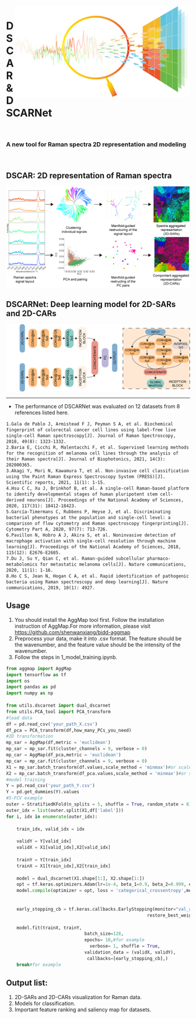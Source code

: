 <img src="picture/scarvover.png" align="right" height="250" width="480" >

# DSCAR & DSCARNet
<br />

### A new tool for Raman spectra 2D representation and modeling


<br />

## DSCAR: 2D representation of Raman spectra
![image](picture/fig.png)

## DSCARNet: Deep learning model for 2D-SARs and 2D-CARs
![image](picture/dscar_net.png)

---
- The performance of DSCARNet was evaluated on 12 datasets from 8 references listed here.
```
1.Gala de Pablo J, Armistead F J, Peyman S A, et al. Biochemical fingerprint of colorectal cancer cell lines using label‐free live single‐cell Raman spectroscopy[J]. Journal of Raman Spectroscopy, 2018, 49(8): 1323-1332.
2.Baria E, Cicchi R, Malentacchi F, et al. Supervised learning methods for the recognition of melanoma cell lines through the analysis of their Raman spectra[J]. Journal of Biophotonics, 2021, 14(3): 202000365.
3.Akagi Y, Mori N, Kawamura T, et al. Non-invasive cell classification using the Paint Raman Express Spectroscopy System (PRESS)[J]. Scientific reports, 2021, 11(1): 1-15.
4.Hsu C C, Xu J, Brinkhof B, et al. A single-cell Raman-based platform to identify developmental stages of human pluripotent stem cell-derived neurons[J]. Proceedings of the National Academy of Sciences, 2020, 117(31): 18412-18423.
5.García‐Timermans C, Rubbens P, Heyse J, et al. Discriminating bacterial phenotypes at the population and single‐cell level: a comparison of flow cytometry and Raman spectroscopy fingerprinting[J]. Cytometry Part A, 2020, 97(7): 713-726.
6.Pavillon N, Hobro A J, Akira S, et al. Noninvasive detection of macrophage activation with single-cell resolution through machine learning[J]. Proceedings of the National Academy of Sciences, 2018, 115(12): E2676-E2685.
7.Du J, Su Y, Qian C, et al. Raman-guided subcellular pharmaco-metabolomics for metastatic melanoma cells[J]. Nature communications, 2020, 11(1): 1-16.
8.Ho C S, Jean N, Hogan C A, et al. Rapid identification of pathogenic bacteria using Raman spectroscopy and deep learning[J]. Nature communications, 2019, 10(1): 4927.
```

## Usage
1. You should install the AggMap tool first. Follow the installation instruction of AggMap.For more information, please visit https://github.com/shenwanxiang/bidd-aggmap
2. Preprocess your data, make it into .csv format. The feature should be the wavenumber, and the feature value should be the intensity of the wavenumber.
3. Follow the steps in 1_model_training.ipynb.

```python
from aggmap import AggMap
import tensorflow as tf
import os
import pandas as pd
import numpy as np

from utils.dscarnet import dual_dscarnet
from utils.PCA_tool import PCA_transform
#load data
df = pd.read_csv('your_path_X.csv')
df_pca = PCA_transform(df,how_many_PCs_you_need)
#2D transformation
mp_sar = AggMap(df,metric = 'euclidean')
mp_sar = mp_sar.fit(cluster_channels = 9, verbose = 0)
mp_car = AggMap(df_pca,metric = 'euclidean')
mp_car = mp_car.fit(cluster_channels = 9, verbose = 0)
X1 = mp_sar.batch_transform(df.values,scale_method = 'minmax')#or scale=False, if no scaling
X2 = mp_car.batch_transform(df_pca.values,scale_method = 'minmax')#or scale=False, if no scaling
#model training
Y = pd.read_csv('your_path_Y.csv')
Y = pd.get_dummies(Y).values
#5-FCV example
outer = StratifiedKFold(n_splits = 5, shuffle = True, random_state = 8)
outer_idx = list(outer.split(X1,df['label']))
for i, idx in enumerate(outer_idx):
    
    train_idx, valid_idx = idx

    validY = Y[valid_idx]
    validX = X1[valid_idx],X2[valid_idx]

    trainY = Y[train_idx]
    trainX = X1[train_idx],X2[train_idx]
    
    model = dual_dscarnet(X1.shape[1:], X2.shape[1:])
    opt = tf.keras.optimizers.Adam(lr=1e-4, beta_1=0.9, beta_2=0.999, epsilon=1e-08, decay=0.0) #
    model.compile(optimizer = opt, loss = 'categorical_crossentropy',metrics=['accuracy'])


    early_stopping_cb = tf.keras.callbacks.EarlyStopping(monitor="val_accuracy", patience=10,#for example
                                                      restore_best_weights=True)

    model.fit(trainX, trainY,
                              batch_size=128, 
                              epochs= 10,#for example 
                                verbose= 1, shuffle = True, 
                              validation_data = (validX, validY), 
                               callbacks=[early_stopping_cb],)
    break#for example
```
## Output list:
1. 2D-SARs and 2D-CARs visualization for Raman data.
2. Models for classification.
3. Important feature ranking and saliency map for datasets.